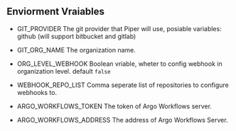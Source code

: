 ## Enviorment Vraiables

* GIT_PROVIDER
  The git provider that Piper will use, posiable variables: github (will support bitbucket and gitlab)

* GIT_ORG_NAME
  The organization name.

* ORG_LEVEL_WEBHOOK
  Boolean vriable, wheter to config webhook in organization level. default `false`

* WEBHOOK_REPO_LIST
  Comma seperate list of repositories to configure webhooks to.

* ARGO_WORKFLOWS_TOKEN
  The token of Argo Workflows server.

* ARGO_WORKFLOWS_ADDRESS
  The address of Argo Workflows Server.
  
